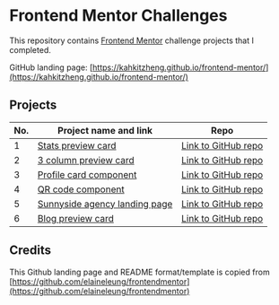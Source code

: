 # Frontend Mentor Challenges

This repository contains [Frontend Mentor](https://www.frontendmentor.io/challenges) challenge projects that I completed.

GitHub landing page: [https://kahkitzheng.github.io/frontend-mentor/](https://kahkitzheng.github.io/frontend-mentor/)

## Projects

| No. | Project name and link                                                                                         | Repo                                                                                                          |
| --- | ------------------------------------------------------------------------------------------------------------- | ------------------------------------------------------------------------------------------------------------- |
| 1   | [Stats preview card](https://kahkitzheng.github.io/frontend-mentor/stats-preview)                             | [Link to GitHub repo](https://github.com/kahkitzheng/frontend-mentor/tree/main/stats-preview)                 |
| 2   | [3 column preview card](https://kahkitzheng.github.io/frontend-mentor/3-column-preview-card)                  | [Link to GitHub repo](https://github.com/kahkitzheng/frontend-mentor/tree/main/3-column-preview-card)         |
| 3   | [Profile card component](https://kahkitzheng.github.io/frontend-mentor/profile-card)                          | [Link to GitHub repo](https://github.com/kahkitzheng/frontend-mentor/tree/main/profile-card)                  |
| 4   | [QR code component](https://kahkitzheng.github.io/frontend-mentor/qr-code-component)                          | [Link to GitHub repo](https://github.com/kahkitzheng/frontend-mentor/tree/main/qr-code-component)             |
| 5   | [Sunnyside agency landing page](https://kahkitzheng.github.io/frontend-mentor/sunnyside-agency-landing-page/) | [Link to GitHub repo](https://github.com/kahkitzheng/frontend-mentor/tree/main/sunnyside-agency-landing-page) |
| 6   | [Blog preview card](https://kahkitzheng.github.io/frontend-mentor/blog-preview-card/)                         | [Link to GitHub repo](https://github.com/KahKitZheng/frontend-mentor/tree/main/blog-preview-card)             |

## Credits

This Github landing page and README format/template is copied from [https://github.com/elaineleung/frontendmentor](https://github.com/elaineleung/frontendmentor)

